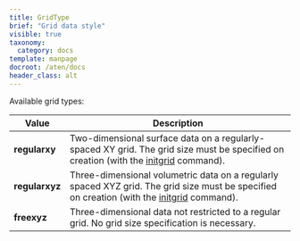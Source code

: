 ```yaml
---
title: GridType
brief: "Grid data style"
visible: true
taxonomy:
  category: docs
template: manpage
docroot: /aten/docs
header_class: alt
---
```


Available grid types:
 
 
| Value | Description |
|-------|-------------|
| **regularxy** | Two-dimensional surface data on a regularly-spaced XY grid. The grid size must be specified on creation (with the [initgrid](/aten/docs/scripting/commands/grid#initgrid) command). |
| **regularxyz** | Three-dimensional volumetric data on a regularly spaced XYZ grid. The grid size must be specified on creation (with the [initgrid](/aten/docs/scripting/commands/grid#initgrid) command). |
| **freexyz** | Three-dimensional data not restricted to a regular grid. No grid size specification is necessary.  |






